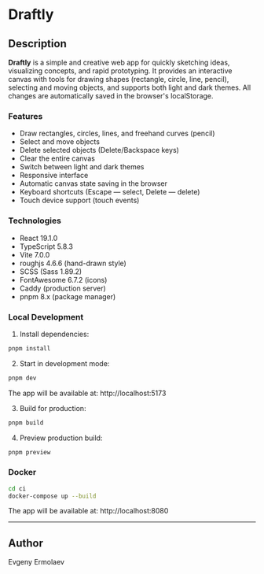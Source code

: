 # Draftly

## Description

**Draftly** is a simple and creative web app for quickly sketching ideas, visualizing concepts, and rapid prototyping. It provides an interactive canvas with tools for drawing shapes (rectangle, circle, line, pencil), selecting and moving objects, and supports both light and dark themes. All changes are automatically saved in the browser's localStorage.

### Features

- Draw rectangles, circles, lines, and freehand curves (pencil)
- Select and move objects
- Delete selected objects (Delete/Backspace keys)
- Clear the entire canvas
- Switch between light and dark themes
- Responsive interface
- Automatic canvas state saving in the browser
- Keyboard shortcuts (Escape — select, Delete — delete)
- Touch device support (touch events)

### Technologies

- React 19.1.0
- TypeScript 5.8.3
- Vite 7.0.0
- roughjs 4.6.6 (hand-drawn style)
- SCSS (Sass 1.89.2)
- FontAwesome 6.7.2 (icons)
- Caddy (production server)
- pnpm 8.x (package manager)

### Local Development

1. Install dependencies:

```bash
pnpm install
```

2. Start in development mode:

```bash
pnpm dev
```

The app will be available at: http://localhost:5173

3. Build for production:

```bash
pnpm build
```

4. Preview production build:

```bash
pnpm preview
```

### Docker

```bash
cd ci
docker-compose up --build
```

The app will be available at: http://localhost:8080

---

## Author

Evgeny Ermolaev 